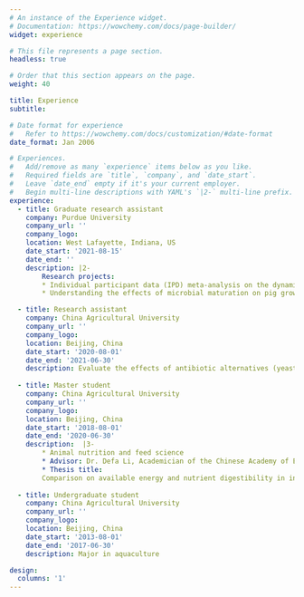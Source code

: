 ```yaml
---
# An instance of the Experience widget.
# Documentation: https://wowchemy.com/docs/page-builder/
widget: experience

# This file represents a page section.
headless: true

# Order that this section appears on the page.
weight: 40

title: Experience
subtitle:

# Date format for experience
#   Refer to https://wowchemy.com/docs/customization/#date-format
date_format: Jan 2006

# Experiences.
#   Add/remove as many `experience` items below as you like.
#   Required fields are `title`, `company`, and `date_start`.
#   Leave `date_end` empty if it's your current employer.
#   Begin multi-line descriptions with YAML's `|2-` multi-line prefix.
experience:
  - title: Graduate research assistant
    company: Purdue University
    company_url: ''
    company_logo:
    location: West Lafayette, Indiana, US
    date_start: '2021-08-15'
    date_end: ''
    description: |2-
        Research projects:
        * Individual participant data (IPD) meta-analysis on the dynamical development of the gut microbiome in commercial pigs
        * Understanding the effects of microbial maturation on pig growth using multi-omics analysis and gnotobiotic mice model

  - title: Research assistant
    company: China Agricultural University
    company_url: ''
    company_logo:
    location: Beijing, China
    date_start: '2020-08-01'
    date_end: '2021-06-30'
    description: Evaluate the effects of antibiotic alternatives (yeast culture & seaweed extracts) on the growth performance and gut microbiome on pigs.
    
  - title: Master student
    company: China Agricultural University
    company_url: ''
    company_logo:
    location: Beijing, China
    date_start: '2018-08-01'
    date_end: '2020-06-30'
    description:  |3-
        * Animal nutrition and feed science
        * Advisor: Dr. Defa Li, Academician of the Chinese Academy of Engineering
        * Thesis title:
        Comparison on available energy and nutrient digestibility in ingredients between sows and growing pigs
        
  - title: Undergraduate student
    company: China Agricultural University
    company_url: ''
    company_logo:
    location: Beijing, China
    date_start: '2013-08-01'
    date_end: '2017-06-30'
    description: Major in aquaculture

design:
  columns: '1'
---
```

